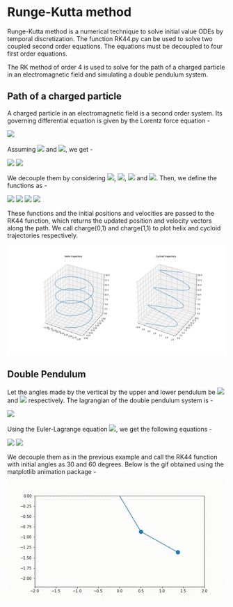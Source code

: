 # Runge-Kutta method

Runge-Kutta method is a numerical technique to solve initial value ODEs by temporal discretization. The function RK44.py can be used to solve two coupled second order equations. The equations must be decoupled to four first order equations.

The RK method of order 4 is used to solve for the path of a charged particle in an electromagnetic field and simulating a double pendulum system.

## Path  of a charged particle

A charged particle in an electromagnetic field is a second order system. Its governing differential equation is given by the Lorentz force equation -

<img src="https://render.githubusercontent.com/render/math?math=\large m\frac{\text{d}^2\textbf{r}}{\text{d}t^2} = q(\textbf{E}%2B\frac{\text{d}\textbf{r}}{\text{d}t}\times\textbf{B})">

Assuming <img src="https://render.githubusercontent.com/render/math?math=\textbf{E} = E_0\hat{\textbf{x}}"> and <img src="https://render.githubusercontent.com/render/math?math=\textbf{B} = -B_0\hat{\textbf{z}}">, we get - 

<img src="https://render.githubusercontent.com/render/math?math=\large \ddot{x} = \frac{q}{m}(E_0 - \dot{y}B_0)">
<img src="https://render.githubusercontent.com/render/math?math=\large \ddot{y} = \frac{q}{m}\dot{x}B_0">

We decouple them by considering <img src="https://render.githubusercontent.com/render/math?math=x=y_1">, <img src="https://render.githubusercontent.com/render/math?math=y=y_2">, <img src="https://render.githubusercontent.com/render/math?math=\dot{x}=y_3"> and <img src="https://render.githubusercontent.com/render/math?math=\dot{y}=y_4">. Then, we define the functions as - 

<img src="https://render.githubusercontent.com/render/math?math=\large f_1 = \dot{y_1} = y_3">
<img src="https://render.githubusercontent.com/render/math?math=\large f_2 = \dot{y_2} = y_4">
<img src="https://render.githubusercontent.com/render/math?math=\large f_3 = \dot{y_3} = \frac{q}{m}(E_0 - y_4B_0)">
<img src="https://render.githubusercontent.com/render/math?math=\large f_4 = \dot{y_4} = \frac{q}{m}(y_3B_0)">

These functions and the initial positions and velocities are passed to the RK44 function, which returns the updated position and velocity vectors along the path. We call charge(0,1) and charge(1,1) to plot helix and cycloid trajectories respectively.

![](charge.png)

## Double Pendulum

Let the angles made by the vertical by the upper and lower pendulum be <img src="https://render.githubusercontent.com/render/math?math=\theta_1"> and <img src="https://render.githubusercontent.com/render/math?math=\theta_2"> respectively. The lagrangian of the double pendulum system is - 

<img src="https://render.githubusercontent.com/render/math?math=\large L = \left(\frac{m_1}{2} %2B \frac{m_2}{2}\right) l_1^2\dot\theta_1^2 %2B \frac{m_2}{2}l_2^2\dot\theta_2^2 %2B m_2l_1l_2\dot\theta_1\dot\theta_2\cos(\theta_1-\theta_2) %2B (m_1%2Bm_2)gl_1\cos\theta_1 %2B m_2gl_2\cos\theta_2">

Using the Euler-Lagrange equation <img src="https://render.githubusercontent.com/render/math?math=\cfrac{\text{d}}{{\text{d}t}}\left(\cfrac{{\partial L}}{{\partial{{\dot\theta}_i}}}\right) = \cfrac{{\partial L}}{{\partial {\theta_i}}}">, we get the following equations -

<img src="https://render.githubusercontent.com/render/math?math=\large (m_1%2Bm_2)l_1\ddot\theta_1 %2B m_2l_2\ddot\theta_2\cos(\theta_1–\theta_2) %2B m_2l_2\dot\theta_2^2\sin(\theta_1–\theta_2) %2B (m_1+m_2)g\sin\theta_1 = 0">
<img src="https://render.githubusercontent.com/render/math?math=\large l_2\ddot\theta_2 %2B l_1\ddot\theta_1\cos(\theta_1–\theta_2) – l_1\dot\theta_1^2\sin(\theta_1-\theta_2) %2B g\sin\theta_2 = 0">

We decouple them as in the previous example and call the RK44 function with initial angles as 30 and 60 degrees. Below is the gif obtained using the matplotlib animation package -

![](doublependulum.gif)
